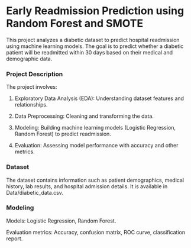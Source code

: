 # Early Readmission Prediction using Random Forest and SMOTE

This project analyzes a diabetic dataset to predict hospital readmission using machine learning models. The goal is to predict whether a diabetic patient will be readmitted within 30 days based on their medical and demographic data.

### Project Description
The project involves:

1. Exploratory Data Analysis (EDA): Understanding dataset features and relationships.

2. Data Preprocessing: Cleaning and transforming the data.

3. Modeling: Building machine learning models (Logistic Regression, Random Forest) to predict readmission.

4. Evaluation: Assessing model performance with accuracy and other metrics.

### Dataset
The dataset contains information such as patient demographics, medical history, lab results, and hospital admission details. It is available in Data/diabetic_data.csv.

### Modeling
Models: Logistic Regression, Random Forest.

Evaluation metrics: Accuracy, confusion matrix, ROC curve, classification report.
